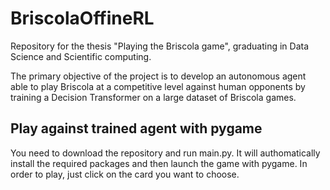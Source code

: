 # BriscolaOffineRL

Repository for the thesis "Playing the Briscola game", graduating in Data Science and Scientific computing.

The primary objective of the project is to develop an autonomous agent able to play Briscola at a competitive level against human opponents by training a Decision Transformer on a large dataset of Briscola games.

## Play against trained agent with pygame

You need to download the repository and run main.py. It will authomatically install the required packages and then launch the game with pygame. In order to play, just click on the card you want to choose.